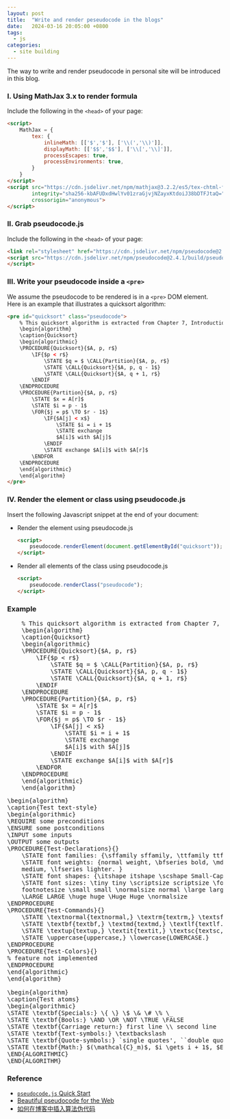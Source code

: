 ```yaml
---
layout: post
title:  "Write and render peseudocode in the blogs"
date:   2024-03-16 20:05:00 +0800
tags: 
  - js
categories:
  - site building
---
```


The way to write and render pseudocode in personal site  will be introduced in this blog.

### I. Using MathJax 3.x to render formula

Include the following in the `<head>` of your page:

```html
<script>
    MathJax = {
        tex: {
            inlineMath: [['$','$'], ['\\(','\\)']],
            displayMath: [['$$','$$'], ['\\[','\\]']],
            processEscapes: true,
            processEnvironments: true,
        }
    }
</script>
<script src="https://cdn.jsdelivr.net/npm/mathjax@3.2.2/es5/tex-chtml-full.js"
        integrity="sha256-kbAFUDxdHwlYv01zraGjvjNZayxKtdoiJ38bDTFJtaQ="
        crossorigin="anonymous">
</script>
```

### II. Grab pseudocode.js

Include the following in the `<head>` of your page:

```html
<link rel="stylesheet" href="https://cdn.jsdelivr.net/npm/pseudocode@2.4.1/build/pseudocode.min.css">
<script src="https://cdn.jsdelivr.net/npm/pseudocode@2.4.1/build/pseudocode.min.js">
</script>
```

### III. Write your pseudocode inside a `<pre>`

We assume the pseudocode to be rendered is in a `<pre>` DOM element. Here is an example that illustrates a quicksort algorithm:

```html
<pre id="quicksort" class="pseudocode">
    % This quicksort algorithm is extracted from Chapter 7, Introduction to Algorithms (3rd edition)
    \begin{algorithm}
    \caption{Quicksort}
    \begin{algorithmic}
    \PROCEDURE{Quicksort}{$A, p, r$}
        \IF{$p < r$} 
            \STATE $q = $ \CALL{Partition}{$A, p, r$}
            \STATE \CALL{Quicksort}{$A, p, q - 1$}
            \STATE \CALL{Quicksort}{$A, q + 1, r$}
        \ENDIF
    \ENDPROCEDURE
    \PROCEDURE{Partition}{$A, p, r$}
        \STATE $x = A[r]$
        \STATE $i = p - 1$
        \FOR{$j = p$ \TO $r - 1$}
            \IF{$A[j] < x$}
                \STATE $i = i + 1$
                \STATE exchange
                $A[i]$ with $A[j]$
            \ENDIF
            \STATE exchange $A[i]$ with $A[r]$
        \ENDFOR
    \ENDPROCEDURE
    \end{algorithmic}
    \end{algorithm}
</pre>
```

### IV. Render the element or class using pseudocode.js

Insert the following Javascript snippet at the end of your document:

- Render the element using pseudocode.js
    ```html
    <script>
        pseudocode.renderElement(document.getElementById("quicksort"));
    </script>
    ```
- Render all elements of the class using pseudocode.js
    ```html
    <script>
        pseudocode.renderClass("pseudocode");
    </script>
    ```

### Example
<pre id="quicksort" class="pseudocode">
    % This quicksort algorithm is extracted from Chapter 7, Introduction to Algorithms (3rd edition)
    \begin{algorithm}
    \caption{Quicksort}
    \begin{algorithmic}
    \PROCEDURE{Quicksort}{$A, p, r$}
        \IF{$p < r$} 
            \STATE $q = $ \CALL{Partition}{$A, p, r$}
            \STATE \CALL{Quicksort}{$A, p, q - 1$}
            \STATE \CALL{Quicksort}{$A, q + 1, r$}
        \ENDIF
    \ENDPROCEDURE
    \PROCEDURE{Partition}{$A, p, r$}
        \STATE $x = A[r]$
        \STATE $i = p - 1$
        \FOR{$j = p$ \TO $r - 1$}
            \IF{$A[j] < x$}
                \STATE $i = i + 1$
                \STATE exchange
                $A[i]$ with $A[j]$
            \ENDIF
            \STATE exchange $A[i]$ with $A[r]$
        \ENDFOR
    \ENDPROCEDURE
    \end{algorithmic}
    \end{algorithm}
</pre>

<pre id="test-basics" class="pseudocode">
\begin{algorithm}
\caption{Test text-style}
\begin{algorithmic}
\REQUIRE some preconditions
\ENSURE some postconditions
\INPUT some inputs
\OUTPUT some outputs
\PROCEDURE{Test-Declarations}{}
    \STATE font families: {\sffamily sffamily, \ttfamily ttfamily, \normalfont normalfont, \rmfamily rmfamily.}
    \STATE font weights: {normal weight, \bfseries bold, \mdseries
    medium, \lfseries lighter. }
    \STATE font shapes: {\itshape itshape \scshape Small-Caps \slshape slshape \upshape upshape.}
    \STATE font sizes: \tiny tiny \scriptsize scriptsize \footnotesize
    footnotesize \small small \normalsize normal \large large \Large Large
    \LARGE LARGE \huge huge \Huge Huge \normalsize
\ENDPROCEDURE
\PROCEDURE{Test-Commands}{}
    \STATE \textnormal{textnormal,} \textrm{textrm,} \textsf{textsf,} \texttt{texttt.}
    \STATE \textbf{textbf,} \textmd{textmd,} \textlf{textlf.}
    \STATE \textup{textup,} \textit{textit,} \textsc{textsc,} \textsl{textsl.}
    \STATE \uppercase{uppercase,} \lowercase{LOWERCASE.}
\ENDPROCEDURE
\PROCEDURE{Test-Colors}{}
% feature not implemented
\ENDPROCEDURE
\end{algorithmic}
\end{algorithm}

\begin{algorithm}
\caption{Test atoms}
\begin{algorithmic}
\STATE \textbf{Specials:} \{ \} \$ \& \# \% \_
\STATE \textbf{Bools:} \AND \OR \NOT \TRUE \FALSE
\STATE \textbf{Carriage return:} first line \\ second line
\STATE \textbf{Text-symbols:} \textbackslash
\STATE \textbf{Quote-symbols:} `single quotes', ``double quotes''
\STATE \textbf{Math:} $(\mathcal{C}_m)$, $i \gets i + 1$, $E=mc^2$, \( x^n + y^n = z^n \), $\$$, \(\$\)
\END{ALGORITHMIC}
\END{ALGORITHM}
</pre>


### Reference
- [`pseudocode.js` Quick Start](https://github.com/SaswatPadhi/pseudocode.js/blob/master/README.md)
- [Beautiful pseudocode for the Web](https://saswat.padhi.me/pseudocode.js/)
- [如何在博客中插入算法伪代码](https://zjuguoshuai.gitlab.io/2019/04/26/blog-pseudocode.html)
